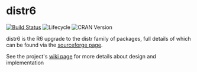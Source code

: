 # distr6

[![Build Status](https://travis-ci.com/RaphaelS1/distr6.svg?token=evqgQ9bSLhPJ5w9ZLKHR&branch=master)](https://travis-ci.com/RaphaelS1/distr6)
![Lifecycle](https://img.shields.io/badge/lifecycle-experimental-orange.svg)
![CRAN Version](http://www.r-pkg.org/badges/version/distr6)


distr6 is the R6 upgrade to the distr family of packages, full details of which can be found via the [sourceforge page](http://distr.r-forge.r-project.org/).

See the project's [wiki page](https://github.com/RaphaelS1/distr6/wiki) for more details about design and implementation
